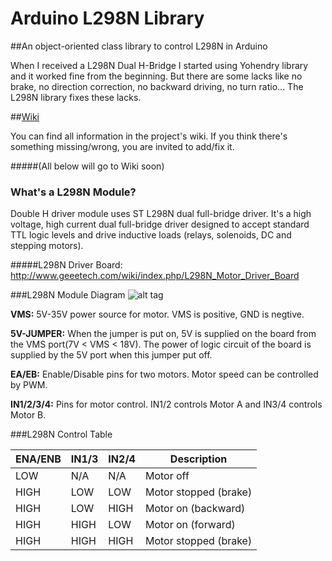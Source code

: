 # Arduino L298N Library

##An object-oriented class library to control L298N in Arduino

When I received a L298N Dual H-Bridge I started using Yohendry
library and it worked fine from the beginning. But there are some
lacks like no brake, no direction correction, no backward driving,
no turn ratio... The L298N library fixes these lacks.

##[Wiki](https://github.com/AlonsoLP/Arduino-L298N-Library/wikihttps://github.com/AlonsoLP/Arduino-L298N-Library/wiki)

You can find all information in the project's wiki. If you think
there's something missing/wrong, you are invited to add/fix it.

#####(All below will go to Wiki soon)

### What's a L298N Module?
Double H driver module uses ST L298N dual full-bridge driver.
It's a high voltage, high current dual full-bridge driver
designed to accept standard TTL logic levels and drive
inductive loads (relays, solenoids, DC and stepping
motors).

#####L298N Driver Board: http://www.geeetech.com/wiki/index.php/L298N_Motor_Driver_Board

###L298N Module Diagram
![alt tag](http://www.geeetech.com/wiki/images/a/a5/L298N_diagram1.jpg)

**VMS:** 5V-35V power source for motor. VMS is positive, GND is negtive.

**5V-JUMPER:** When the jumper is put on, 5V is supplied on the board from
the VMS port(7V < VMS < 18V). The power of logic circuit of the board is
supplied by the 5V port when this jumper put off.

**EA/EB:** Enable/Disable pins for two motors. Motor speed can be controlled
by PWM.

**IN1/2/3/4:** Pins for motor control. IN1/2 controls Motor A and IN3/4
controls Motor B.

###L298N Control Table

|ENA/ENB|IN1/3|IN2/4|Description|
|---|---|---|---|
|LOW|N/A|N/A|Motor off|
|HIGH|LOW|LOW|Motor stopped (brake)|
|HIGH|LOW|HIGH|Motor on (backward)|
|HIGH|HIGH|LOW|Motor on (forward)|
|HIGH|HIGH|HIGH|Motor stopped (brake)|
